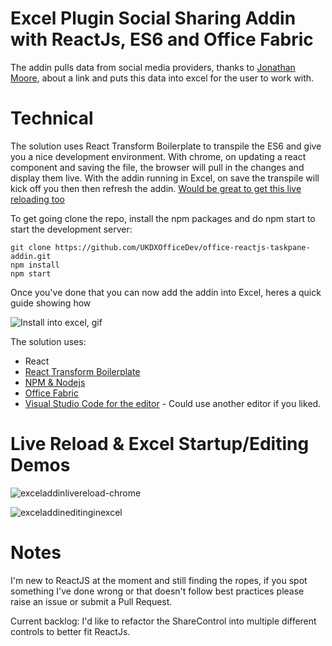 Excel Plugin Social Sharing Addin with ReactJs, ES6 and Office Fabric
========================================================

The addin pulls data from social media providers, thanks to [Jonathan Moore](https://gist.github.com/jonathanmoore/2640302), about a link and puts this data into excel for the user to work with.

Technical
============================

The solution uses React Transform Boilerplate to transpile the ES6 and give you a nice development environment.
With chrome, on updating a react component and saving the file, the browser will pull in the changes and display them live. 
With the addin running in Excel, on save the transpile will kick off you then then refresh the addin. [Would be great to get this live reloading too](https://github.com/UKDXOfficeDev/office-reactjs-taskpane-addin/issues/3)

To get going clone the repo, install the npm packages and do npm start to start the development server:

	git clone https://github.com/UKDXOfficeDev/office-reactjs-taskpane-addin.git
	npm install
	npm start
	
Once you've done that you can now add the addin into Excel, heres a quick guide showing how

![Install into excel, gif](https://cloud.githubusercontent.com/assets/1939288/10243776/f4a00cee-68f2-11e5-95ce-07a7b1a57914.gif)

The solution uses:

 - React
 - [React Transform Boilerplate](https://github.com/gaearon/react-transform-boilerplate)
 - [NPM & Nodejs](https://nodejs.org/en/)
 - [Office Fabric](http://officeuifabric.com/) 
 - [Visual Studio Code for the editor](https://code.visualstudio.com/) - Could use another editor if you liked. 

Live Reload & Excel Startup/Editing Demos
============================

![exceladdinlivereload-chrome](https://cloud.githubusercontent.com/assets/1939288/10243829/5032b8cc-68f3-11e5-8135-2bc134c87d30.gif)

![exceladdineditinginexcel](https://cloud.githubusercontent.com/assets/1939288/10244113/1210dfea-68f5-11e5-9520-d042b35f8927.gif)

Notes
============================

I'm new to ReactJS at the moment and still finding the ropes, if you spot something I've done wrong or that doesn't follow best practices please raise an issue or submit a Pull Request.

Current backlog: I'd like to refactor the ShareControl into multiple different controls to better fit ReactJs. 

 
